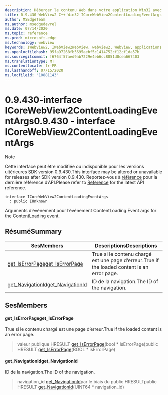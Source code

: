 ```yaml
---
description: Héberger le contenu Web dans votre application Win32 avec le contrôle Microsoft Edge WebView2
title: 0.9.430-WebView2 C++ Win32 ICoreWebView2ContentLoadingEventArgs
author: MSEdgeTeam
ms.author: msedgedevrel
ms.date: 07/14/2020
ms.topic: reference
ms.prod: microsoft-edge
ms.technology: webview
keywords: IWebView2, IWebView2WebView, webview2, WebView, applications Win32, Win32, Edge, ICoreWebView2, ICoreWebView2Host, contrôle de navigateur, html Edge
ms.openlocfilehash: 95fa97268fb5695aebf5c1414752cf12cf1da57b
ms.sourcegitcommit: f6764f57aed9ab7229e4eb6cc8851d0cea667403
ms.translationtype: MT
ms.contentlocale: fr-FR
ms.lasthandoff: 07/15/2020
ms.locfileid: "10881143"
---
```

# <span data-ttu-id="0f46c-104">0.9.430-interface ICoreWebView2ContentLoadingEventArgs</span><span class="sxs-lookup"><span data-stu-id="0f46c-104">0.9.430 - interface ICoreWebView2ContentLoadingEventArgs</span></span> 

> [!NOTE]
> <span data-ttu-id="0f46c-105">Cette interface peut être modifiée ou indisponible pour les versions ultérieures SDK version 0.9.430.</span><span class="sxs-lookup"><span data-stu-id="0f46c-105">This interface may be altered or unavailable for releases after SDK version 0.9.430.</span></span> <span data-ttu-id="0f46c-106">Reportez-vous à [référence](../../../webview2-api-reference.md) pour la dernière référence d’API.</span><span class="sxs-lookup"><span data-stu-id="0f46c-106">Please refer to [Reference](../../../webview2-api-reference.md) for the latest API reference.</span></span>

```
interface ICoreWebView2ContentLoadingEventArgs
  : public IUnknown
```

<span data-ttu-id="0f46c-107">Arguments d’événement pour l’événement ContentLoading.</span><span class="sxs-lookup"><span data-stu-id="0f46c-107">Event args for the ContentLoading event.</span></span>

## <span data-ttu-id="0f46c-108">Résumé</span><span class="sxs-lookup"><span data-stu-id="0f46c-108">Summary</span></span>

 <span data-ttu-id="0f46c-109">Ses</span><span class="sxs-lookup"><span data-stu-id="0f46c-109">Members</span></span>                        | <span data-ttu-id="0f46c-110">Descriptions</span><span class="sxs-lookup"><span data-stu-id="0f46c-110">Descriptions</span></span>
--------------------------------|---------------------------------------------
[<span data-ttu-id="0f46c-111">get_IsErrorPage</span><span class="sxs-lookup"><span data-stu-id="0f46c-111">get_IsErrorPage</span></span>](#get_iserrorpage) | <span data-ttu-id="0f46c-112">True si le contenu chargé est une page d’erreur.</span><span class="sxs-lookup"><span data-stu-id="0f46c-112">True if the loaded content is an error page.</span></span>
[<span data-ttu-id="0f46c-113">get_NavigationId</span><span class="sxs-lookup"><span data-stu-id="0f46c-113">get_NavigationId</span></span>](#get_navigationid) | <span data-ttu-id="0f46c-114">ID de la navigation.</span><span class="sxs-lookup"><span data-stu-id="0f46c-114">The ID of the navigation.</span></span>

## <span data-ttu-id="0f46c-115">Ses</span><span class="sxs-lookup"><span data-stu-id="0f46c-115">Members</span></span>

#### <span data-ttu-id="0f46c-116">get_IsErrorPage</span><span class="sxs-lookup"><span data-stu-id="0f46c-116">get_IsErrorPage</span></span> 

<span data-ttu-id="0f46c-117">True si le contenu chargé est une page d’erreur.</span><span class="sxs-lookup"><span data-stu-id="0f46c-117">True if the loaded content is an error page.</span></span>

> <span data-ttu-id="0f46c-118">valeur publique HRESULT [get_IsErrorPage](#get_iserrorpage)(bool \* IsErrorPage)</span><span class="sxs-lookup"><span data-stu-id="0f46c-118">public HRESULT [get_IsErrorPage](#get_iserrorpage)(BOOL \* isErrorPage)</span></span>

#### <span data-ttu-id="0f46c-119">get_NavigationId</span><span class="sxs-lookup"><span data-stu-id="0f46c-119">get_NavigationId</span></span> 

<span data-ttu-id="0f46c-120">ID de la navigation.</span><span class="sxs-lookup"><span data-stu-id="0f46c-120">The ID of the navigation.</span></span>

> <span data-ttu-id="0f46c-121">navigation_id [get_NavigationId](#get_navigationid)par le biais du public HRESULT</span><span class="sxs-lookup"><span data-stu-id="0f46c-121">public HRESULT [get_NavigationId](#get_navigationid)(UINT64 \* navigation_id)</span></span>

